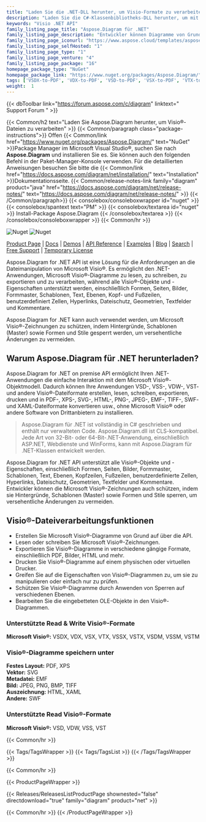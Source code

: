 ```yaml
---
title: "Laden Sie die .NET-DLL herunter, um Visio-Formate zu verarbeiten | Aspose.Diagram"
description: "Laden Sie die C#-Klassenbibliotheks-DLL herunter, um mit Microsoft Visio®-Diagrammobjekten und -eigenschaften zu arbeiten; Formen, Seiten, Bilder, Schablonen, Text, Ebenen, Zellen etc. über .NET API."
keywords: "Visio .NET API"
family_listing_page_title: "Aspose.Diagram für .NET"
family_listing_page_description: "Entwickler können Diagramme von Grund auf neu erstellen sowie vorhandene Dateien einfach laden und die Elemente des Diagramms bearbeiten, um das Ergebnis in andere Visio-Formate, Bilder oder Formate mit festem Layout zu exportieren."
family_listing_page_iconurl: "https://www.aspose.cloud/templates/aspose/App_Themes/V3/images/diagram/272x272/aspose_diagram-for-net-min.png"
family_listing_page_selfHosted: "1"
family_listing_page_type: "1"
family_listing_page_venture: "4"
family_listing_page_package: "16"
homepage_package_type: "NuGet"
homepage_package_link: "https://www.nuget.org/packages/Aspose.Diagram/"
tags: ['VSDX-to-PDF', 'VDX-to-PDF', 'VSD-to-PDF', 'VSX-to-PDF', 'VTX-to-PDF', 'VSSX-to-PDF', 'VSTX-to-PDF', 'VSDM-to-PDF', 'VSSM-to-PDF', 'VSTM-to-PDF', 'VDW-to-PDF', 'VSS-to-PDF', 'VST-to-PDF', 'VSD-to-VDX', 'VSD-to-VSX', 'VSD-to-VTX', 'Visio-to-PDF', 'Visio-to-XML', 'VSD-to-PNG', 'Visio-to-Image', 'Diagram-to-PDF', 'Diagram-to-XPS', 'Diagram-to-Image', 'VSS-to-XPS', 'VSSX-to-XPS', 'VSSM-to-XPS', 'VDX-to-XPS', 'VST-to-XPS', 'VSTX-to-XPS', 'VDX-to-XPS', 'VTX-to-XPS', 'VSX-to-XPS', 'VSDX-to-XPS', 'Diagram-to-HTML', 'Visio-to-HTML', 'VSD-to-HTML', 'VSDX-to-HTML', 'VSDM-to-HTML', 'VSTX-to-HTML', 'VSSX-to-HTML', 'VSS-to-HTML', 'VSSM-to-HTML', 'VDX-to-HTML', 'VST-to-HTML', 'VSTX-to-HTML', 'VDX-to-HTML', 'VTX-to-HTML', 'VSX-to-HTML', 'Diagram-to-SVG', 'Visio-toSVG', 'VSD-to-SVG', 'Diagram-to-SWF', 'Visio-to-SWF', 'VSS-to-SWF', 'VSSX-to-SWF', 'VSSM-to-SWF', 'VDW-to-SWF', 'VDX-to-SWF', 'VST-to-SWF', 'VSTX-to-SWF', 'VSTM-to-SWF', 'VDX-to-SWF', 'VTX-to-SWF', 'VSX-to-SWF', 'Diagram-to-XAML', 'Visio-to-XAML', 'VSD-to-XAML']
weight:  1
---
```


{{< dbToolbar link="https://forum.aspose.com/c/diagram" linktext=" Support Forum " >}}

{{< Common/h2 text="Laden Sie Aspose.Diagram herunter, um Visio®-Dateien zu verarbeiten"  >}}
{{< Common/paragraph class="package-instructions">}}
Offen
{{< Common/link href="https://www.nuget.org/packages/Aspose.Diagram/" text="NuGet"  >}}Package Manager im Microsoft Visual Studio®, suchen Sie nach <b>Aspose.Diagram</b> und installieren Sie es. Sie können auch den folgenden Befehl in der Paket-Manager-Konsole verwenden. Für die detaillierten Anweisungen besuchen Sie bitte die
{{< Common/link href="https://docs.aspose.com/diagram/net/installation/" text="Installation"  >}}Dokumentationsseite.
{{< Common/release-notes-link family="diagram" product="java" href="https://docs.aspose.com/diagram/net/release-notes/" text="https://docs.aspose.com/diagram/net/release-notes/"  >}}
{{< /Common/paragraph>}}
{{< consolebox/consoleboxwrapper id="nuget" >}}
       {{< consolebox/spantext text="PM" >}}
       {{< consolebox/textarea id="nuget" >}} Install-Package Aspose.Diagram {{< /consolebox/textarea >}}
{{< /consolebox/consoleboxwrapper >}}
{{< Common/hr >}}

![Nuget](https://img.shields.io/nuget/v/Aspose.Diagram) ![Nuget](https://img.shields.io/nuget/dt/Aspose.Diagram?label=nuget%20downloads)

[Product Page](https://products.aspose.com/diagram/net/) | [Docs](https://docs.aspose.com/diagram/net/) | [Demos](https://products.aspose.app/diagram/family) | [API Reference](https://reference.aspose.com/diagram/net/) | [Examples](https://github.com/aspose-diagram/Aspose.Diagram-for-.NET) | [Blog](https://blog.aspose.com/category/diagram/) | [Search](https://search.aspose.com/) | [Free Support](https://forum.aspose.com/c/diagram) | [Temporary License](https://purchase.aspose.com/temporary-license)

Aspose.Diagram for .NET API ist eine Lösung für die Anforderungen an die Dateimanipulation von Microsoft Visio®. Es ermöglicht den .NET-Anwendungen, Microsoft Visio®-Diagramme zu lesen, zu schreiben, zu exportieren und zu verarbeiten, während alle Visio®-Objekte und -Eigenschaften unterstützt werden, einschließlich Formen, Seiten, Bilder, Formmaster, Schablonen, Text, Ebenen, Kopf- und Fußzeilen, benutzerdefiniert Zellen, Hyperlinks, Dateischutz, Geometrien, Textfelder und Kommentare.

Aspose.Diagram for .NET kann auch verwendet werden, um Microsoft Visio®-Zeichnungen zu schützen, indem Hintergründe, Schablonen (Master) sowie Formen und Stile gesperrt werden, um versehentliche Änderungen zu vermeiden.

## Warum Aspose.Diagram für .NET herunterladen?

Aspose.Diagram for .NET on premise API ermöglicht Ihren .NET-Anwendungen die einfache Interaktion mit dem Microsoft Visio®-Objektmodell. Dadurch können Ihre Anwendungen VSD-, VSS-, VDW-, VST- und andere Visio®-Dateiformate erstellen, lesen, schreiben, exportieren, drucken und in PDF-, XPS-, SVG-, HTML-, PNG-, JPEG-, EMF-, TIFF-, SWF- und XAML-Dateiformate konvertieren usw., ohne Microsoft Visio® oder andere Software von Drittanbietern zu installieren.

> Aspose.Diagram für .NET ist vollständig in C# geschrieben und enthält nur verwalteten Code. Aspose.Diagram.dll ist CLS-kompatibel. Jede Art von 32-Bit- oder 64-Bit-.NET-Anwendung, einschließlich ASP.NET, Webdienste und WinForms, kann mit Aspose.Diagram für .NET-Klassen entwickelt werden.

Aspose.Diagram for .NET API unterstützt alle Visio®-Objekte und -Eigenschaften, einschließlich Formen, Seiten, Bilder, Formmaster, Schablonen, Text, Ebenen, Kopfzeilen, Fußzeilen, benutzerdefinierte Zellen, Hyperlinks, Dateischutz, Geometrien, Textfelder und Kommentare. Entwickler können die Microsoft Visio®-Zeichnungen auch schützen, indem sie Hintergründe, Schablonen (Master) sowie Formen und Stile sperren, um versehentliche Änderungen zu vermeiden.

## Visio®-Dateiverarbeitungsfunktionen

- Erstellen Sie Microsoft Visio®-Diagramme von Grund auf über die API.
- Lesen oder schreiben Sie Microsoft Visio®-Zeichnungen.
- Exportieren Sie Visio®-Diagramme in verschiedene gängige Formate, einschließlich PDF, Bilder, HTML und mehr.
- Drucken Sie Visio®-Diagramme auf einem physischen oder virtuellen Drucker.
- Greifen Sie auf die Eigenschaften von Visio®-Diagrammen zu, um sie zu manipulieren oder einfach nur zu prüfen.
- Schützen Sie Visio®-Diagramme durch Anwenden von Sperren auf verschiedenen Ebenen.
- Bearbeiten Sie die eingebetteten OLE-Objekte in den Visio®-Diagrammen.

### Unterstützte Read & Write Visio®-Formate

**Microsoft Visio®:** VSDX, VDX, VSX, VTX, VSSX, VSTX, VSDM, VSSM, VSTM

### Visio®-Diagramme speichern unter

**Festes Layout:** PDF, XPS\
**Vektor:** SVG\
**Metadatei:** EMF\
**Bild:** JPEG, PNG, BMP, TIFF\
**Auszeichnung:** HTML, XAML\
**Andere:** SWF

### Unterstützte Read Visio®-Formate

**Microsoft Visio®:** VSD, VDW, VSS, VST

{{< Common/hr >}}

{{< Tags/TagsWrapper >}}
 {{< Tags/TagsList >}}
{{< /Tags/TagsWrapper >}}

{{< Common/hr >}}

{{< ProductPageWrapper >}}
<!-- ReleasesListProductPage-->
   {{< Releases/ReleasesListProductPage shownested="false"  directdownload="true" family="diagram" product="net" >}}
<!-- /ReleasesListProductPage-->
{{< Common/hr >}}
{{< /ProductPageWrapper >}}

